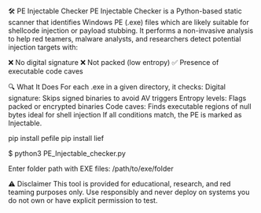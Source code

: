 🛠️ PE Injectable Checker
PE Injectable Checker is a Python-based static scanner that identifies Windows PE (.exe) files which are likely suitable for shellcode injection or payload stubbing. It performs a non-invasive analysis to help red teamers, malware analysts, and researchers detect potential injection targets with:

❌ No digital signature
❌ Not packed (low entropy)
✅ Presence of executable code caves

🔍 What It Does
For each .exe in a given directory, it checks:
Digital signature: Skips signed binaries to avoid AV triggers
Entropy levels: Flags packed or encrypted binaries
Code caves: Finds executable regions of null bytes ideal for shell injection
If all conditions match, the PE is marked as Injectable.

pip install pefile
pip install lief

  $ python3 PE_Injectable_checker.py

Enter folder path with EXE files: /path/to/exe/folder

⚠️ Disclaimer
This tool is provided for educational, research, and red teaming purposes only. Use responsibly and never deploy on systems you do not own or have explicit permission to test.
